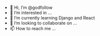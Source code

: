 - 👋 Hi, I’m @godfollow
- 👀 I’m interested in ...
- 🌱 I’m currently learning Django and React
- 💞️ I’m looking to collaborate on ...
- 📫 How to reach me ...

<!---
godfollow/godfollow is a ✨ special ✨ repository because its `README.md` (this file) appears on your GitHub profile.
You can click the Preview link to take a look at your changes.
--->
